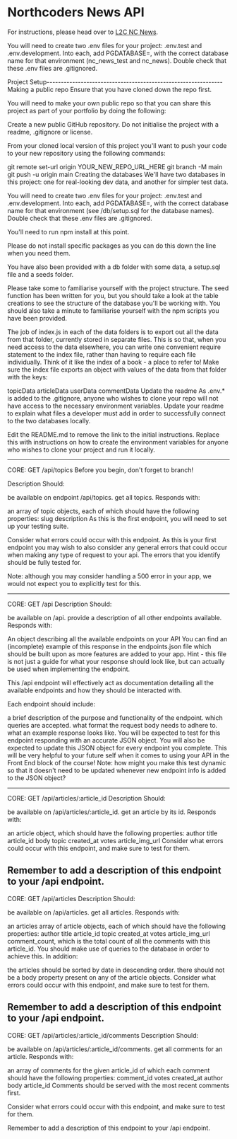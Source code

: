 # Northcoders News API

For instructions, please head over to [L2C NC News](https://l2c.northcoders.com/courses/be/nc-news).

You will need to create two .env files for your project: .env.test and .env.development. Into each, add PGDATABASE=, with the correct database name for that environment (nc_news_test and nc_news). Double check that these .env files are .gitignored.


Project Setup--------------------------------------------------------------
Making a public repo
Ensure that you have cloned down the repo first.

You will need to make your own public repo so that you can share this project as part of your portfolio by doing the following:

Create a new public GitHub repository. Do not initialise the project with a readme, .gitignore or license.

From your cloned local version of this project you'll want to push your code to your new repository using the following commands:

git remote set-url origin YOUR_NEW_REPO_URL_HERE
git branch -M main
git push -u origin main
Creating the databases
We'll have two databases in this project: one for real-looking dev data, and another for simpler test data.

You will need to create two .env files for your project: .env.test and .env.development. Into each, add PGDATABASE=, with the correct database name for that environment (see /db/setup.sql for the database names). Double check that these .env files are .gitignored.

You'll need to run npm install at this point.

Please do not install specific packages as you can do this down the line when you need them.


You have also been provided with a db folder with some data, a setup.sql file and a seeds folder.

Please take some to familiarise yourself with the project structure. The seed function has been written for you, but you should take a look at the table creations to see the structure of the database you'll be working with. You should also take a minute to familiarise yourself with the npm scripts you have been provided.

The job of index.js in each of the data folders is to export out all the data from that folder, currently stored in separate files. This is so that, when you need access to the data elsewhere, you can write one convenient require statement to the index file, rather than having to require each file individually. Think of it like the index of a book - a place to refer to! Make sure the index file exports an object with values of the data from that folder with the keys:

topicData
articleData
userData
commentData
Update the readme
As .env.* is added to the .gitignore, anyone who wishes to clone your repo will not have access to the necessary environment variables. Update your readme to explain what files a developer must add in order to successfully connect to the two databases locally.

Edit the README.md to remove the link to the initial instructions. Replace this with instructions on how to create the environment variables for anyone who wishes to clone your project and run it locally.

---------------------------------------------------------------------------------------------
CORE: GET /api/topics
Before you begin, don't forget to branch!

Description
Should:

be available on endpoint /api/topics.
get all topics.
Responds with:

an array of topic objects, each of which should have the following properties:
slug
description
As this is the first endpoint, you will need to set up your testing suite.

Consider what errors could occur with this endpoint. As this is your first endpoint you may wish to also consider any general errors that could occur when making any type of request to your api. The errors that you identify should be fully tested for.

Note: although you may consider handling a 500 error in your app, we would not expect you to explicitly test for this.

----------------------------------------------------------------------------
CORE: GET /api
Description
Should:

be available on /api.
provide a description of all other endpoints available.
Responds with:

An object describing all the available endpoints on your API
You can find an (incomplete) example of this response in the endpoints.json file which should be built upon as more features are added to your app. Hint - this file is not just a guide for what your response should look like, but can actually be used when implementing the endpoint.

This /api endpoint will effectively act as documentation detailing all the available endpoints and how they should be interacted with.

Each endpoint should include:

a brief description of the purpose and functionality of the endpoint.
which queries are accepted.
what format the request body needs to adhere to.
what an example response looks like.
You will be expected to test for this endpoint responding with an accurate JSON object. You will also be expected to update this JSON object for every endpoint you complete. This will be very helpful to your future self when it comes to using your API in the Front End block of the course! Note: how might you make this test dynamic so that it doesn't need to be updated whenever new endpoint info is added to the JSON object?

----------------------------------------------------------------------------------------------
CORE: GET /api/articles/:article_id
Description
Should:

be available on /api/articles/:article_id.
get an article by its id.
Responds with:

an article object, which should have the following properties:
author
title
article_id
body
topic
created_at
votes
article_img_url
Consider what errors could occur with this endpoint, and make sure to test for them.

Remember to add a description of this endpoint to your /api endpoint.
--------------------------------------------------------------------------------------
CORE: GET /api/articles
Description
Should:

be available on /api/articles.
get all articles.
Responds with:

an articles array of article objects, each of which should have the following properties:
author
title
article_id
topic
created_at
votes
article_img_url
comment_count, which is the total count of all the comments with this article_id. You should make use of queries to the database in order to achieve this.
In addition:

the articles should be sorted by date in descending order.
there should not be a body property present on any of the article objects.
Consider what errors could occur with this endpoint, and make sure to test for them.

Remember to add a description of this endpoint to your /api endpoint.
-------------------------------------------------------------------------------
CORE: GET /api/articles/:article_id/comments
Description
Should:

be available on /api/articles/:article_id/comments.
get all comments for an article.
Responds with:

an array of comments for the given article_id of which each comment should have the following properties:
comment_id
votes
created_at
author
body
article_id
Comments should be served with the most recent comments first.

Consider what errors could occur with this endpoint, and make sure to test for them.

Remember to add a description of this endpoint to your /api endpoint.